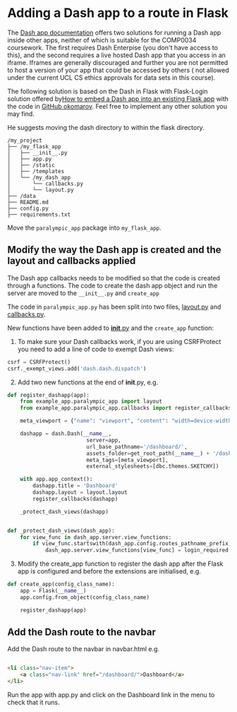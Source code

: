 # Adding a Dash app to a route in Flask

The [Dash app documentation](https://dash.plotly.com/integrating-dash) offers two solutions for running a Dash app
inside other apps, neither of which is suitable for the COMP0034 coursework. The first requires Dash Enterpise (you
don't have access to this), and the second requires a live hosted Dash app that you access in an iframe. Iframes are
generally discouraged and further you are not permitted to host a version of your app that could be accessed by others (
not allowed under the current UCL CS ethics approvals for data sets in this course).

The following solution is based on the Dash in Flask with Flask-Login solution offered
by[How to embed a Dash app into an existing Flask app](https://medium.com/@olegkomarov_77860/how-to-embed-a-dash-app-into-an-existing-flask-app-ea05d7a2210b)
with the code in [GitHub okomarov](https://github.com/okomarov/dash_on_flask). Feel free to implement any other solution you may find.

He suggests moving the dash directory to within the flask directory. 

```text
/my_project
├── /my_flask_app
│   ├── __init__.py
│   ├── app.py
│   ├── /static
│   ├── /templates
│   └── /my_dash_app
│       └── callbacks.py
│       └── layout.py
├── /data
├── README.md
├── config.py
├── requirements.txt
```

Move the `paralympic_app` package into `my_flask_app`.

## Modify the way the Dash app is created and the layout and callbacks applied

The Dash app callbacks needs to be modified so that the code is created through a functions.
The code to create the dash app object and run the server are moved to the `__init__.py` and `create_app`

The code in `paralympic_app.py` has been split into two files, [layout.py](../example_app/paralympic_app/layout.py) and [callbacks.py](../example_app/paralympic_app/callbacks.py).

New functions have been added to [__init__.py](../example_app/__init__.py) and the `create_app` function:

1. To make sure your Dash callbacks work, if you are using CSRFProtect you need to add a line of code to exempt Dash views:
```python
csrf = CSRFProtect()
csrf._exempt_views.add('dash.dash.dispatch')
```

2. Add two new functions at the end of __init__.py, e.g.
```python
def register_dashapp(app):
    from example_app.paralympic_app import layout
    from example_app.paralympic_app.callbacks import register_callbacks

    meta_viewport = {"name": "viewport", "content": "width=device-width, initial-scale=1, shrink-to-fit=no"}

    dashapp = dash.Dash(__name__,
                         server=app,
                         url_base_pathname='/dashboard/',
                         assets_folder=get_root_path(__name__) + '/dashboard/assets/',
                         meta_tags=[meta_viewport],
                         external_stylesheets=[dbc.themes.SKETCHY])

    with app.app_context():
        dashapp.title = 'Dashboard'
        dashapp.layout = layout.layout
        register_callbacks(dashapp)

    _protect_dash_views(dashapp)


def _protect_dash_views(dash_app):
    for view_func in dash_app.server.view_functions:
        if view_func.startswith(dash_app.config.routes_pathname_prefix):
            dash_app.server.view_functions[view_func] = login_required(dash_app.server.view_functions[view_func])

```

3. Modify the create_app function to register the dash app after the Flask app is configured and before the extensions are initialised, e.g.
```python
def create_app(config_class_name):
    app = Flask(__name__)
    app.config.from_object(config_class_name)

    register_dashapp(app)
```

## Add the Dash route to the navbar
Add the Dash route to the navbar in navbar.html e.g.

```html

<li class="nav-item">
    <a class="nav-link" href="/dashboard/">Dashboard</a>
</li>
```

Run the app with app.py and click on the Dashboard link in the menu to check that it runs.